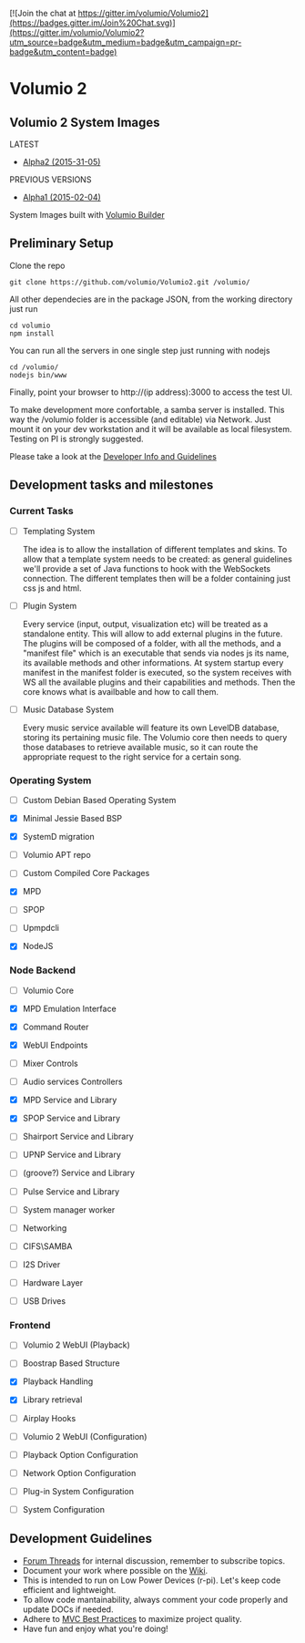 [![Join the chat at https://gitter.im/volumio/Volumio2](https://badges.gitter.im/Join%20Chat.svg)](https://gitter.im/volumio/Volumio2?utm_source=badge&utm_medium=badge&utm_campaign=pr-badge&utm_content=badge)

# Volumio 2

## Volumio 2 System Images

LATEST
* [Alpha2 (2015-31-05)](https://volumio.org/wp-content/uploads/Volumio2/VolumioAlpha2-2015-05-31PI.img.zip)

PREVIOUS VERSIONS
* [Alpha1 (2015-02-04)](http://volumio.org/wp-content/uploads/Volumio2/Volumioalpha1-2015-02-04PI.img.zip)

System Images built with [Volumio Builder](https://github.com/volumio/Build)

## Preliminary Setup

Clone the repo

```shell
git clone https://github.com/volumio/Volumio2.git /volumio/
```

All other dependecies are in the package JSON, from the working directory just run

```shell
cd volumio
npm install
```

You can run all the servers in one single step just running with nodejs

```shell
cd /volumio/
nodejs bin/www
```

Finally, point your browser to http://(ip address):3000 to access the test UI.

To make development more confortable, a samba server is installed. This way the /volumio folder is accessible (and editable) via Network. Just mount it on your dev workstation and it will be available as local filesystem.
Testing on PI is strongly suggested.

Please take a look at the [Developer Info and Guidelines](https://github.com/volumio/Volumio2/wiki/Setting-Up-a-Dev-Environment)

## Development tasks and milestones

### Current Tasks

- [ ] Templating System

    The idea is to allow the installation of different templates and skins. To allow that a template system needs to be created: as general guidelines we'll provide a set of Java functions to hook with the WebSockets connection. The different templates then will be a folder containing just css js and html.

- [ ] Plugin System

    Every service (input, output, visualization etc) will be treated as a standalone entity. This will allow to add external plugins in the future. The plugins will be composed of a folder, with all the methods, and a "manifest file" which is an executable that sends via nodes js its name, its available methods and other informations. At system startup every manifest in the manifest folder is executed, so the system receives with WS all the available plugins and their capabilities and methods.  Then the core knows what is availbable and how to call them. 

- [ ] Music Database System

    Every music service available will feature its own LevelDB database, storing its pertaining music file. The Volumio core then needs to query those databases to retrieve available music, so it can route the appropriate request to the right service for a certain song. 

### Operating System

- [ ] Custom Debian Based Operating System
 - [X] Minimal Jessie Based BSP
 - [X] SystemD migration
 - [ ] Volumio APT repo

- [ ] Custom Compiled Core Packages
 - [X] MPD
 - [ ] SPOP
 - [ ] Upmpdcli
 - [X] NodeJS

### Node Backend

- [ ] Volumio Core
 - [X] MPD Emulation Interface
 - [X] Command Router
 - [X] WebUI Endpoints
 - [ ] Mixer Controls
 
- [ ] Audio services Controllers
 - [X] MPD Service and Library
 - [X] SPOP Service and Library
 - [ ] Shairport Service and Library
 - [ ] UPNP Service and Library
 - [ ] \(groove?\) Service and Library
 - [ ] Pulse Service and Library

- [ ] System manager worker
 - [ ] Networking
 - [ ] CIFS\SAMBA
 - [ ] I2S Driver
 - [ ] Hardware Layer
 - [ ] USB Drives
 
### Frontend

- [ ] Volumio 2 WebUI (Playback)
 - [ ] Boostrap Based Structure
 - [X] Playback Handling
 - [X] Library retrieval
 - [ ] Airplay Hooks

- [ ] Volumio 2 WebUI (Configuration)
 - [ ] Playback Option Configuration
 - [ ] Network Option Configuration
 - [ ] Plug-in System Configuration
 - [ ] System Configuration

## Development Guidelines

* [Forum Threads](http://volumio.org/forum/discussion-t2098-10.html) for internal discussion, remember to subscribe topics.
* Document your work where possible on the [Wiki](https://github.com/volumio/Volumio2/wiki).
* This is intended to run on Low Power Devices (r-pi). Let's keep code efficient and lightweight.
* To allow code mantainability, always comment your code properly and update DOCs if needed.
* Adhere to [MVC Best Practices](http://www.yiiframework.com/doc/guide/1.1/en/basics.best-practices) to maximize project quality.
* Have fun and enjoy what you're doing!
